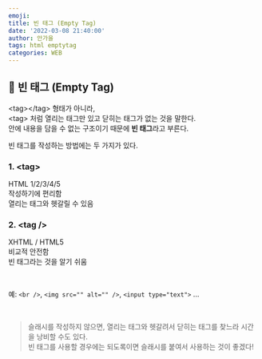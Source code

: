 ```yaml
---
emoji:
title: 빈 태그 (Empty Tag)
date: '2022-03-08 21:40:00'
author: 안가을
tags: html emptytag
categories: WEB
---
```


## 💙 빈 태그 (Empty Tag)

\<tag>\</tag> 형태가 아니라,<br />
\<tag> 처럼 열리는 태그만 있고 닫히는 태그가 없는 것을 말한다.<br />
안에 내용을 담을 수 없는 구조이기 때문에 **빈 태그**라고 부른다.

빈 태그를 작성하는 방법에는 두 가지가 있다.

### 1. \<tag>

HTML 1/2/3/4/5<br />
작성하기에 편리함<br />
열리는 태그와 헷갈릴 수 있음

### 2. \<tag />

XHTML / HTML5<br />
비교적 안전함<br />
빈 태그라는 것을 알기 쉬움<br />

<br />

예: `<br />`, `<img src="" alt="" />`, `<input type="text">` ...

<br />

> 슬래시를 작성하지 않으면, 열리는 태그와 헷갈려서 닫히는 태그를 찾느라 시간을 낭비할 수도 있다.<br />
> 빈 태그를 사용할 경우에는 되도록이면 슬래시를 붙여서 사용하는 것이 좋겠다!

```toc

```

